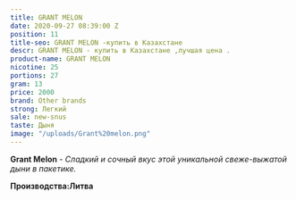 ```yaml
---
title: GRANT MELON
date: 2020-09-27 08:39:00 Z
position: 11
title-seo: GRANT MELON -купить в Казахстане
descr: GRANT MELON - купить в Казахстане ,лучшая цена .
product-name: GRANT MELON
nicotine: 25
portions: 27
gram: 13
price: 2000
brand: Other brands
strong: Легкий
sale: new-snus
taste: Дыня
image: "/uploads/Grant%20melon.png"
---
```


**Grant Melon** - *Сладкий и сочный вкус этой уникальной свеже-выжатой дыни в пакетике.*

**Производства:Литва**